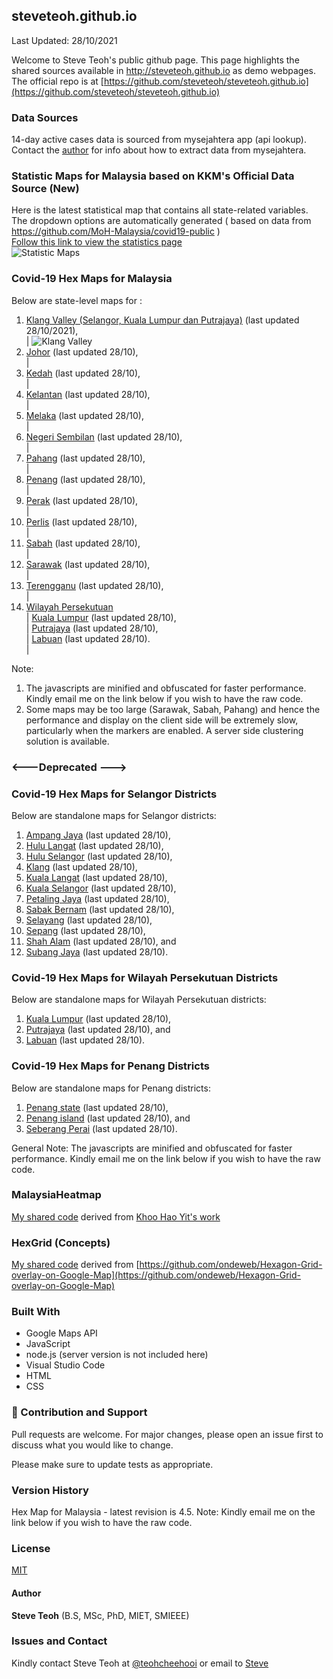 ﻿## steveteoh.github.io
Last Updated: 28/10/2021

Welcome to Steve Teoh's public github page. This page highlights the shared sources available in http://steveteoh.github.io as demo webpages.
The official repo is at [https://github.com/steveteoh/steveteoh.github.io](https://github.com/steveteoh/steveteoh.github.io)

### Data Sources
14-day active cases data is sourced from mysejahtera app (api lookup). Contact the [author](mailto:chteoh@1utar.my?subject=Mysejahtera "Mysejahtera") for info about how to extract data from mysejahtera.

### Statistic Maps for Malaysia based on KKM's Official Data Source (New)
Here is the latest statistical map that contains all state-related variables.  The dropdown options are automatically generated ( based on data from https://github.com/MoH-Malaysia/covid19-public )  
[Follow this link to view the statistics page](https://steveteoh.github.io/Statistics/)    
![Statistic Maps](https://steveteoh.github.io/img/statistics.png)

### Covid-19 Hex Maps for Malaysia
Below are state-level maps for : <br>
1. [Klang Valley (Selangor, Kuala Lumpur dan Putrajaya)](http://steveteoh.github.io/KlangValley/) (last updated 28/10/2021), <br> |  ![Klang Valley](https://steveteoh.github.io/img/klangvalley.jpg)
2. [Johor](http://steveteoh.github.io/Johor/) (last updated 28/10), <br>        |
3. [Kedah](https://steveteoh.github.io/Kedah/) (last updated 28/10), <br>  |
4. [Kelantan](https://steveteoh.github.io/Kelantan/) (last updated 28/10), <br>  |
5. [Melaka](http://steveteoh.github.io/Melaka/) (last updated 28/10), <br>  |
6. [Negeri Sembilan](http://steveteoh.github.io/NegeriSembilan/) (last updated 28/10), <br>  |
7. [Pahang](https://steveteoh.github.io/Pahang/) (last updated 28/10), <br>  |
8. [Penang](http://steveteoh.github.io/Penang/) (last updated 28/10), <br>  |
9. [Perak](https://steveteoh.github.io/Perak/) (last updated 28/10), <br>  |
10. [Perlis](https://steveteoh.github.io/Perlis/) (last updated 28/10), <br>  |
11. [Sabah](http://steveteoh.github.io/Sabah/) (last updated 28/10), <br>  |
12. [Sarawak](http://steveteoh.github.io/Sarawak/) (last updated 28/10), <br>  |
13. [Terengganu](https://steveteoh.github.io/Terengganu/) (last updated 28/10), <br>  |
14. [Wilayah Persekutuan](http://steveteoh.github.io/Wilayah/) <br>  |
    [Kuala Lumpur](http://steveteoh.github.io/KualaLumpur/) (last updated 28/10), <br>  |
    [Putrajaya](http://steveteoh.github.io/Putrajaya/) (last updated 28/10), <br>  |
    [Labuan](http://steveteoh.github.io/Labuan/) (last updated 28/10).<br>  |
 
Note: 
1. The javascripts are minified and obfuscated for faster performance. Kindly email me on the link below if you wish to have the raw code. 
2. Some maps may be too large (Sarawak, Sabah, Pahang) and hence the performance and display on the client side will be extremely slow, particularly when the markers are enabled. 
   A server side clustering solution is available.

### <---Deprecated --->
### Covid-19 Hex Maps for Selangor Districts
Below are standalone maps for Selangor districts: <br>
1. [Ampang Jaya](http://steveteoh.github.io/Selangor/AmpangJaya/) (last updated 28/10), <br>
2. [Hulu Langat](http://steveteoh.github.io/Selangor/HuluLangat/) (last updated 28/10), <br>
3. [Hulu Selangor](http://steveteoh.github.io/Selangor/HuluSelangor/) (last updated 28/10), <br>
4. [Klang](http://steveteoh.github.io/Selangor/Klang/) (last updated 28/10), <br>
5. [Kuala Langat](http://steveteoh.github.io/Selangor/KualaLangat/) (last updated 28/10), <br>
6. [Kuala Selangor](http://steveteoh.github.io/Selangor/KualaSelangor/) (last updated 28/10), <br>
7. [Petaling Jaya](http://steveteoh.github.io/Selangor/PetalingJaya/) (last updated 28/10), <br>
8. [Sabak Bernam](http://steveteoh.github.io/Selangor/SabakBernam) (last updated 28/10), <br>
9. [Selayang](http://steveteoh.github.io/Selangor/Selayang/) (last updated 28/10), <br>
10. [Sepang](http://steveteoh.github.io/Selangor/Sepang/) (last updated 28/10), <br>
11. [Shah Alam](http://steveteoh.github.io/Selangor/ShahAlam/) (last updated 28/10), and  <br>
12. [Subang Jaya](http://steveteoh.github.io/Selangor/SubangJaya/) (last updated 28/10).<br>

### Covid-19 Hex Maps for Wilayah Persekutuan Districts
Below are standalone maps for Wilayah Persekutuan districts: <br>
1. [Kuala Lumpur](http://steveteoh.github.io/KualaLumpur) (last updated 28/10),<br>
2. [Putrajaya](http://steveteoh.github.io/Putrajaya) (last updated 28/10), and<br>
3. [Labuan](http://steveteoh.github.io/Labuan) (last updated 28/10).<br>

### Covid-19 Hex Maps for Penang Districts
Below are standalone maps for Penang districts: <br>
1. [Penang state](http://steveteoh.github.io/Penang/index.html) (last updated 28/10),  <br>
2. [Penang island](http://steveteoh.github.io/Penang/island.html) (last updated 28/10), and  <br>
3. [Seberang Perai](http://steveteoh.github.io/Penang/perai.html) (last updated 28/10). <br>

General Note: The javascripts are minified and obfuscated for faster performance. Kindly email me on the link below if you wish to have the raw code. 

### MalaysiaHeatmap
[My shared code](http://steveteoh.github.io/MalaysiaHeatMap) derived from [Khoo Hao Yit's work](https://github.com/KhooHaoYit/KhooHaoYit.github.io/tree/main/Covid19%20Malaysia%20Heatmap)

### HexGrid (Concepts)
[My shared code](http://steveteoh.github.io/HexGrid) derived from [https://github.com/ondeweb/Hexagon-Grid-overlay-on-Google-Map](https://github.com/ondeweb/Hexagon-Grid-overlay-on-Google-Map) 

### Built With

- Google Maps API
- JavaScript
- node.js (server version is not included here)
- Visual Studio Code
- HTML
- CSS

### 🤝 Contribution and Support
Pull requests are welcome. For major changes, please open an issue first to discuss what you would like to change.

Please make sure to update tests as appropriate.

### Version History
Hex Map for Malaysia - latest revision is 4.5.
Note: Kindly email me on the link below if you wish to have the raw code. 

### License
[MIT](https://steveteoh.github.io/LICENSE)

#### Author
**Steve Teoh** (B.S, MSc, PhD, MIET, SMIEEE)

### Issues and Contact
Kindly contact Steve Teoh at [@teohcheehooi](https://twitter.com/teohcheehooi) or email to [Steve](mailto:chteoh@1utar.my?subject=Map "Map")
